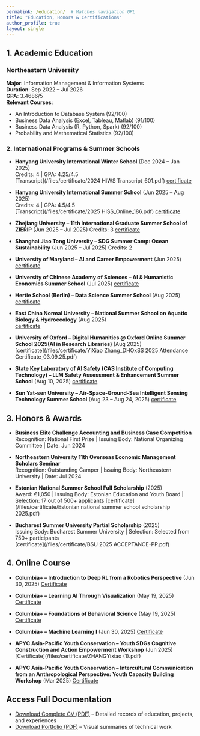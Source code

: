 ```yaml
---
permalink: /education/  # Matches navigation URL
title: "Education, Honors & Certifications"
author_profile: true
layout: single
---
```


## 1. Academic Education
### Northeastern University
**Major**: Information Management & Information Systems  
**Duration**: Sep 2022 – Jul 2026  
**GPA**: 3.4686/5  
**Relevant Courses**:  
- An Introduction to Database System (92/100)  
- Business Data Analysis (Excel, Tableau, Matlab) (91/100)  
- Business Data Analysis (R, Python, Spark) (92/100)  
- Probability and Mathematical Statistics (92/100)  


### 2. International Programs & Summer Schools
- **Hanyang University International Winter School** (Dec 2024 – Jan 2025)  
  Credits: 4 | GPA: 4.25/4.5  
   [Transcript](/files/certificate/2024 HIWS Transcript_601.pdf)   [certificate](/files/certificate/20250122153249174.pdf) 
  
- **Hanyang University International Summer School** (Jun 2025 – Aug 2025)  
  Credits: 4 | GPA: 4.5/4.5  
   [Transcript](/files/certificate/2025 HISS_Online_186.pdf)   [certificate](/files/certificate/20250814164102509.pdf) 

- **Zhejiang University – 11th International Graduate Summer School of ZIERIP** (Jun 2025 – Jul 2025)  Credits: 3 
   [certificate](/files/certificate/4_certificate_q13558882230@outlook.com_1756454036468_1.pdf)
   
- **Shanghai Jiao Tong University – SDG Summer Camp: Ocean Sustainability** (Jun 2025 – Jul 2025)  Credits: 2
    
- **University of Maryland – AI and Career Empowerment** (Jun 2025)
   [certificate](/files/certificate/ai-and-career-empowerment-yixiao-zhang.pdf)
  
- **University of Chinese Academy of Sciences – AI & Humanistic Economics Summer School** (Jul 2025)
   [certificate](/files/certificate/18202429280_ZYX.pdf)
  
- **Hertie School (Berlin) – Data Science Summer School** (Aug 2025)
   [certificate](/files/certificate/DS3_Certificate.png)

- **East China Normal University – National Summer School on Aquatic Biology & Hydroecology** (Aug 2025)  
   [certificate](/files/certificate/张一枭-结业证书.pdf)

- **University of Oxford – Digital Humanities @ Oxford  Online Summer School 2025(AI in Research Libraries)** (Aug 2025)  
   [certificate](/files/certificate/YiXiao Zhang_DHOxSS 2025 Attendance Certificate_03.09.25.pdf)

- **State Key Laboratory of AI Safety (CAS Institute of Computing Technology) – LLM Safety Assessment & Enhancement Summer School** (Aug 10, 2025)
  [certificate](/files/certificate/thumbnail_结业证书--算法安全--张一枭.png)

- **Sun Yat-sen University – Air-Space-Ground-Sea Intelligent Sensing Technology Summer School** (Aug 23 – Aug 24, 2025)
  [certificate](/files/certificates/张一枭.jpg)


## 3. Honors & Awards
- **Business Elite Challenge Accounting and Business Case Competition**  
  Recognition: National First Prize | Issuing Body: National Organizing Committee | Date: Jun 2024
  
- **Northeastern University 11th Overseas Economic Management Scholars Seminar**  
  Recognition: Outstanding Camper | Issuing Body: Northeastern University | Date: Jul 2024
   
- **Estonian National Summer School Full Scholarship** (2025)  
  Award: €1,050 | Issuing Body: Estonian Education and Youth Board | Selection: 17 out of 500+ applicants
  [certificate](/files/certificate/Estonian national summer school scholarship 2025.pdf)

- **Bucharest Summer University Partial Scholarship** (2025)  
  Issuing Body: Bucharest Summer University | Selection: Selected from 750+ participants  
  [certificate](/files/certificate/BSU 2025 ACCEPTANCE-PP.pdf)


## 4. Online Course
- **Columbia+ – Introduction to Deep RL from a Robotics Perspective** (Jun 30, 2025)
  [Certificate](/files/certificate/j4iv5g5y_1751263184922.pdf)

- **Columbia+ – Learning AI Through Visualization** (May 19, 2025)
  [Certificate](/files/certificate/kux39nif_1747643142796.pdf)

- **Columbia+ – Foundations of Behavioral Science** (May 19, 2025)
  [Certificate](/files/certificate/rbnseb0c_1747646644965.pdf)

- **Columbia+ – Machine Learning I** (Jun 30, 2025)
  [Certificate](/files/certificate/ytt0smfv_1751266824076.pdf)

- **APYC Asia-Pacific Youth Conservation – Youth SDGs Cognitive Construction and Action Empowerment Workshop** (Jun 2025)
  [Certificate](/files/certificate/ZHANGYixiao (1).pdf)
  
- **APYC Asia-Pacific Youth Conservation – Intercultural Communication from an Anthropological Perspective: Youth Capacity Building Workshop** (Mar 2025)
  [Certificate](/files/certificate/ZHANGYixiao.pdf)  


## Access Full Documentation
- [Download Complete CV (PDF)](/files/CV.pdf) – Detailed records of education, projects, and experiences  
- [Download Portfolio (PDF)](/files/portfolio.pdf) – Visual summaries of technical work
